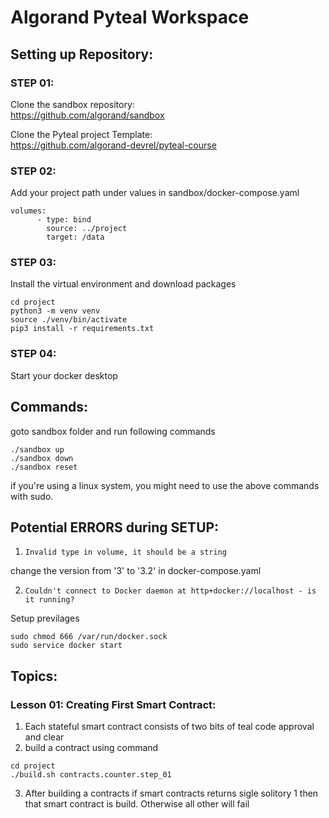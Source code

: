 # Algorand Pyteal Workspace

## **Setting up Repository:**


### **STEP 01:**
Clone the sandbox repository:  
https://github.com/algorand/sandbox


Clone the Pyteal project Template:  
https://github.com/algorand-devrel/pyteal-course

### **STEP 02:**
Add your project path under values in sandbox/docker-compose.yaml  
```
volumes:
      - type: bind
        source: ../project
        target: /data
```

### **STEP 03:**
Install the virtual environment and download packages

```
cd project
python3 -m venv venv
source ./venv/bin/activate
pip3 install -r requirements.txt
```

### **STEP 04:**
Start your docker desktop


## **Commands:**

goto sandbox folder and run following commands
  
```
./sandbox up
./sandbox down
./sandbox reset
```

if you're using a linux system, you might need to use the above commands with sudo.




## **Potential ERRORS during SETUP:**
   

1.  `Invalid type in volume, it should be a string`

change the version from '3' to '3.2' in docker-compose.yaml

2. `Couldn't connect to Docker daemon at http+docker://localhost - is it running?`

Setup previlages
```
sudo chmod 666 /var/run/docker.sock
sudo service docker start
```



## **Topics:**

### **Lesson 01:** Creating First Smart Contract:
1. Each stateful smart contract consists of two bits of teal code approval and clear
2. build a contract using command
```
cd project
./build.sh contracts.counter.step_01
```
3. After building a contracts if smart contracts returns sigle solitory 1 then that smart contract is build. Otherwise all other will fail
